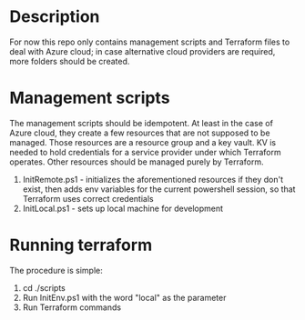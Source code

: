 # Description

For now this repo only contains management scripts and Terraform files to deal with Azure cloud; in case alternative cloud providers are required, 
more folders should be created. 

# Management scripts

The management scripts should be idempotent. At least in the case of Azure cloud, they create a few resources that are not supposed to be managed. Those resources are 
a resource group and a key vault. KV is needed to hold credentials for a service provider under which Terraform operates. 
Other resources should be managed purely by Terraform. <br />

1. InitRemote.ps1 - initializes the aforementioned resources if they don't exist, then adds env variables for the current powershell session, so that
   Terraform uses correct credentials
2. InitLocal.ps1 - sets up local machine for development

# Running terraform

The procedure is simple:

1. cd ./scripts
2. Run InitEnv.ps1 with the word "local" as the parameter
3. Run Terraform commands
